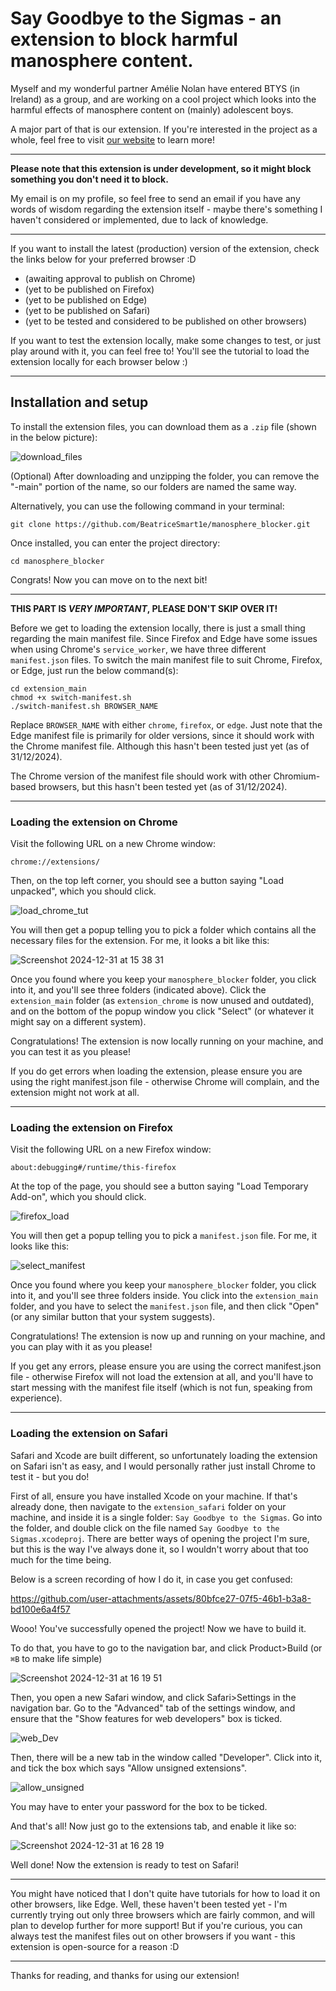 # Say Goodbye to the Sigmas - an extension to block harmful manosphere content.
Myself and my wonderful partner Amélie Nolan have entered BTYS (in Ireland) as a group, and are working on a cool project which looks into the harmful effects of manosphere content on (mainly) adolescent boys.

A major part of that is our extension. If you're interested in the project as a whole, feel free to visit [our website](https://guidetothemanosphere.com) to learn more!
___
**Please note that this extension is under development, so it might block something you don't need it to block.**

My email is on my profile, so feel free to send an email if you have any words of wisdom regarding the extension itself - maybe there's something I haven't considered or implemented, due to lack of knowledge.
___
If you want to install the latest (production) version of the extension, check the links below for your preferred browser :D
- (awaiting approval to publish on Chrome)
- (yet to be published on Firefox)
- (yet to be published on Edge)
- (yet to be published on Safari)
- (yet to be tested and considered to be published on other browsers)

If you want to test the extension locally, make some changes to test, or just play around with it, you can feel free to! You'll see the tutorial to load the extension locally for each browser below :)
___
## Installation and setup
To install the extension files, you can download them as a ```.zip``` file (shown in the below picture):

![download_files](https://github.com/user-attachments/assets/a94e669b-12e1-453d-b27b-a7a826b6e15c)

(Optional) After downloading and unzipping the folder, you can remove the "-main" portion of the name, so our folders are named the same way.

Alternatively, you can use the following command in your terminal:
```
git clone https://github.com/BeatriceSmart1e/manosphere_blocker.git
```

Once installed, you can enter the project directory:
```
cd manosphere_blocker
```
Congrats! Now you can move on to the next bit!
___
**THIS PART IS _VERY IMPORTANT_, PLEASE DON'T SKIP OVER IT!**

Before we get to loading the extension locally, there is just a small thing regarding the main manifest file. Since Firefox and Edge have some issues when using Chrome's ```service_worker```, we have three different ```manifest.json``` files. To switch the main manifest file to suit Chrome, Firefox, or Edge, just run the below command(s):
```
cd extension_main
chmod +x switch-manifest.sh
./switch-manifest.sh BROWSER_NAME
```
Replace ```BROWSER_NAME``` with either ```chrome```, ```firefox```, or ```edge```. Just note that the Edge manifest file is primarily for older versions, since it should work with the Chrome manifest file. Although this hasn't been tested just yet (as of 31/12/2024).

The Chrome version of the manifest file should work with other Chromium-based browsers, but this hasn't been tested yet (as of 31/12/2024).
___
### Loading the extension on Chrome
Visit the following URL on a new Chrome window:
```
chrome://extensions/
```

Then, on the top left corner, you should see a button saying "Load unpacked", which you should click.

![load_chrome_tut](https://github.com/user-attachments/assets/06b4395c-0aaf-4334-b92e-67b8a2c75e84)

You will then get a popup telling you to pick a folder which contains all the necessary files for the extension. For me, it looks a bit like this:

![Screenshot 2024-12-31 at 15 38 31](https://github.com/user-attachments/assets/fcc2a530-8caf-4733-89a7-7b9a38fdd818)

Once you found where you keep your ```manosphere_blocker``` folder, you click into it, and you'll see three folders (indicated above). Click the ```extension_main``` folder (as ```extension_chrome``` is now unused and outdated), and on the bottom of the popup window you click "Select" (or whatever it might say on a different system).

Congratulations! The extension is now locally running on your machine, and you can test it as you please!

If you do get errors when loading the extension, please ensure you are using the right manifest.json file - otherwise Chrome will complain, and the extension might not work at all.
___
### Loading the extension on Firefox
Visit the following URL on a new Firefox window:
```
about:debugging#/runtime/this-firefox
```

At the top of the page, you should see a button saying "Load Temporary Add-on", which you should click.

![firefox_load](https://github.com/user-attachments/assets/4f90def7-360f-481b-ba1d-ac233420a4b7)

You will then get a popup telling you to pick a ```manifest.json``` file. For me, it looks like this:

![select_manifest](https://github.com/user-attachments/assets/9c3b0a4e-aaba-425c-b8aa-c00595f639dc)

Once you found where you keep your ```manosphere_blocker``` folder, you click into it, and you'll see three folders inside. You click into the ```extension_main``` folder, and you have to select the ```manifest.json``` file, and then click "Open" (or any similar button that your system suggests).

Congratulations! The extension is now up and running on your machine, and you can play with it as you please!

If you get any errors, please ensure you are using the correct manifest.json file - otherwise Firefox will not load the extension at all, and you'll have to start messing with the manifest file itself (which is not fun, speaking from experience).
___
### Loading the extension on Safari
Safari and Xcode are built different, so unfortunately loading the extension on Safari isn't as easy, and I would personally rather just install Chrome to test it - but you do!

First of all, ensure you have installed Xcode on your machine. If that's already done, then navigate to the ```extension_safari``` folder on your machine, and inside it is a single folder: ```Say Goodbye to the Sigmas```. Go into the folder, and double click on the file named ```Say Goodbye to the Sigmas.xcodeproj```. There are better ways of opening the project I'm sure, but this is the way I've always done it, so I wouldn't worry about that too much for the time being.

Below is a screen recording of how I do it, in case you get confused:

https://github.com/user-attachments/assets/80bfce27-07f5-46b1-b3a8-bd100e6a4f57

Wooo! You've successfully opened the project! Now we have to build it.

To do that, you have to go to the navigation bar, and click Product>Build (or ```⌘B``` to make life simple)

![Screenshot 2024-12-31 at 16 19 51](https://github.com/user-attachments/assets/ccd25bfd-ef30-411c-83d3-b4b18e9d9a06)

Then, you open a new Safari window, and click Safari>Settings in the navigation bar. Go to the "Advanced" tab of the settings window, and ensure that the "Show features for web developers" box is ticked.

![web_Dev](https://github.com/user-attachments/assets/1dc3d996-165d-4235-b99c-39d90d63a1cb)

Then, there will be a new tab in the window called "Developer". Click into it, and tick the box which says "Allow unsigned extensions".

![allow_unsigned](https://github.com/user-attachments/assets/ad409f54-901b-4834-84f4-d01a59c027be)

You may have to enter your password for the box to be ticked.

And that's all! Now just go to the extensions tab, and enable it like so:

![Screenshot 2024-12-31 at 16 28 19](https://github.com/user-attachments/assets/8cb1b075-7291-4962-b6a0-57d2dba49266)

Well done! Now the extension is ready to test on Safari!
___
You might have noticed that I don't quite have tutorials for how to load it on other browsers, like Edge. Well, these haven't been tested yet - I'm currently trying out only three browsers which are fairly common, and will plan to develop further for more support! But if you're curious, you can always test the manifest files out on other browsers if you want - this extension is open-source for a reason :D
___
Thanks for reading, and thanks for using our extension!


